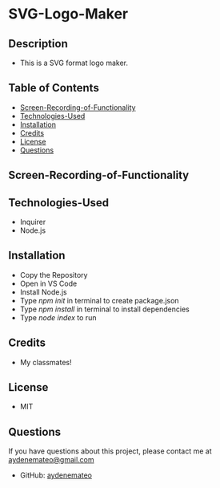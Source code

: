 # SVG-Logo-Maker

## Description

* This is a SVG format logo maker.

## Table of Contents

* [Screen-Recording-of-Functionality](#screen-recording-of-functionality)
* [Technologies-Used](#technologies-used)
* [Installation](#installation)
* [Credits](#credits)
* [License](#license)
* [Questions](#questions)

## Screen-Recording-of-Functionality


## Technologies-Used

* Inquirer
* Node.js

## Installation

* Copy the Repository
* Open in VS Code
* Install Node.js
* Type _npm init_ in terminal to create package.json
* Type _npm install_ in terminal to install dependencies
* Type _node index_ to run

## Credits

* My classmates!

## License

* MIT

## Questions

If you have questions about this project, please contact me at
[aydenemateo@gmail.com](mailto:aydenemateo@gmail.com)
* GitHub: [aydenemateo](https://github.com/aydenemateo/)


